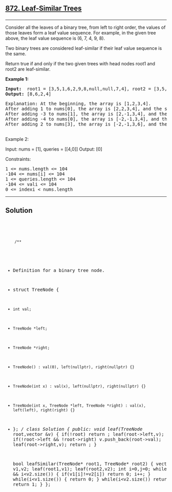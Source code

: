 
<h2><a href="https://leetcode.com/problems/leaf-similar-trees/description/">872. Leaf-Similar Trees</a></h2>
<h3></h3>
<hr>
<div><p>
Consider all the leaves of a binary tree, from left to right order, the values of those leaves form a leaf value sequence.
  For example, in the given tree above, the leaf value sequence is (6, 7, 4, 9, 8).

Two binary trees are considered leaf-similar if their leaf value sequence is the same.

Return true if and only if the two given trees with head nodes root1 and root2 are leaf-similar.
</p>


<p><strong>Example 1:</strong></p>
<pre><strong>Input:</strong>  root1 = [3,5,1,6,2,9,8,null,null,7,4], root2 = [3,5,1,6,7,4,2,null,null,null,null,null,null,9,8]
<strong>Output:</strong> [8,6,2,4]
</pre>
<pre>
Explanation: At the beginning, the array is [1,2,3,4].
After adding 1 to nums[0], the array is [2,2,3,4], and the sum of even values is 2 + 2 + 4 = 8.
After adding -3 to nums[1], the array is [2,-1,3,4], and the sum of even values is 2 + 4 = 6.
After adding -4 to nums[0], the array is [-2,-1,3,4], and the sum of even values is -2 + 4 = 2.
After adding 2 to nums[3], the array is [-2,-1,3,6], and the sum of even values is -2 + 6 = 4.
  </pre>
  
Example 2:

Input: nums = [1], queries = [[4,0]]
Output: [0]
 

Constraints:
<pre>
1 <= nums.length <= 104
-104 <= nums[i] <= 104
1 <= queries.length <= 104
-104 <= vali <= 104
0 <= indexi < nums.length
</pre>
<hr>
 <h2><strong><b>Solution</b></strong></h2>
 <br>
 <pre>
 
        /**
 * Definition for a binary tree node.
 * struct TreeNode {
 *     int val;
 *     TreeNode *left;
 *     TreeNode *right;
 *     TreeNode() : val(0), left(nullptr), right(nullptr) {}
 *     TreeNode(int x) : val(x), left(nullptr), right(nullptr) {}
 *     TreeNode(int x, TreeNode *left, TreeNode *right) : val(x), left(left), right(right) {}
 * };
 */
class Solution {
public:
    void leaf(TreeNode* root,vector<int> &v)
    {
        if(!root) return ;
        leaf(root->left,v);
        if(!root->left && !root->right) v.push_back(root->val);
        leaf(root->right,v);
        return ;
    }

    bool leafSimilar(TreeNode* root1, TreeNode* root2) {
        vector<int> v1,v2;
        leaf(root1,v1);
        leaf(root2,v2);
        int i=0,j=0;
        while(i<v1.size() && i<v2.size())
        {
            if(v1[i]!=v2[i]) return 0;
            i++;
        }
        while(i<v1.size())
        {
            return 0;
        }
        while(i<v2.size()) return 0;
        return 1;
    }
};
          
 </pre>

